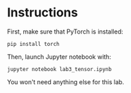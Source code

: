 # Instructions

First, make sure that PyTorch is installed:

```shell
pip install torch
```

Then, launch Jupyter notebook with:

```shell
jupyter notebook lab3_tensor.ipynb
```

You won't need anything else for this lab.
